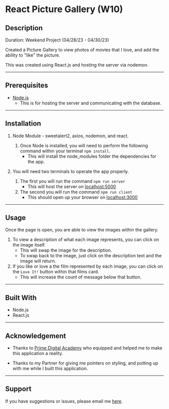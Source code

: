 # React Picture Gallery (W10)
## Description
Duration: Weekend Project (04/28/23 - 04/30/23)

Created a Picture Gallery to view photos of movies that I love, and add the ability to "like" the picture.

This was created using React.js and hosting the server via nodemon.

-----
## Prerequisites

- [Node.js](https://nodejs.org/en/)
    - This is for hosting the server and communicating with the database.

-----
## Installation

1. Node Module - sweetalert2, axios, nodemon, and react.
    1. Once Node is installed, you will need to perform the following command within your terminal `npm install`.
        - This will install the node_modules folder the dependencies for the app.


2. You will need two terminals to operate the app properly.
    1. The first you will run the command `npm run server`
        - This will host the server on [localhost:5000](http://localhost:5000/)
    2. The second you will run the command `npm run client`
        - This should open up your browser on [localhost:3000](http://localhost:3000/)
----

## Usage

Once the page is open, you are able to view the images within the gallery.
1. To view a description of what each image represents, you can click on the image itself.
    - This will swap the image for the description.
    - To swap back to the image, just click on the description text and the image will return.
2. If you like or love a the film represented by each image, you can click on the `Love It!` button within that films card.
    - This will increase the count of message below that button.

-----
## Built With

- Node.js
- React.js

-----
## Acknowledgement

  - Thanks to [Prime Digital Academy](www.primeacademy.io) who equipped and helped me to make this application a reality.

  - Thanks to my Partner for giving me pointers on styling, and putting up with me while I built this application.

-----
## Support
If you have suggestions or issues, please email me [here](mailto:joshua.engebretson@gmail.com).